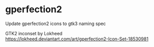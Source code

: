 # gperfection2
Update gperfection2 icons to gtk3 naming spec

GTK2 inconset by Lokheed
https://lokheed.deviantart.com/art/gperfection2-Icon-Set-18530981
